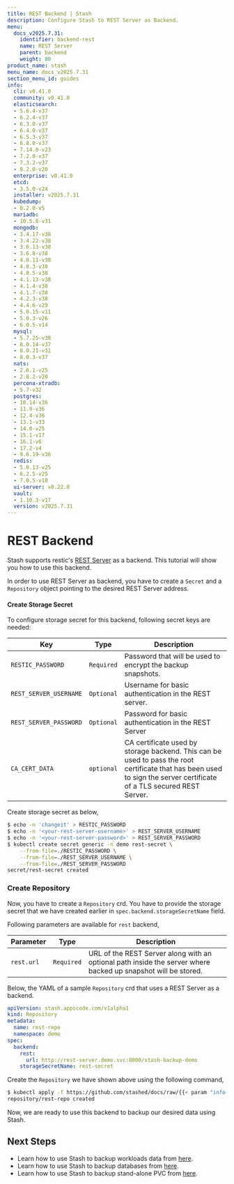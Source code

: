```yaml
---
title: REST Backend | Stash
description: Configure Stash to REST Server as Backend.
menu:
  docs_v2025.7.31:
    identifier: backend-rest
    name: REST Server
    parent: backend
    weight: 80
product_name: stash
menu_name: docs_v2025.7.31
section_menu_id: guides
info:
  cli: v0.41.0
  community: v0.41.0
  elasticsearch:
  - 5.6.4-v37
  - 6.2.4-v37
  - 6.3.0-v37
  - 6.4.0-v37
  - 6.5.3-v37
  - 6.8.0-v37
  - 7.14.0-v23
  - 7.2.0-v37
  - 7.3.2-v37
  - 8.2.0-v20
  enterprise: v0.41.0
  etcd:
  - 3.5.0-v24
  installer: v2025.7.31
  kubedump:
  - 0.2.0-v5
  mariadb:
  - 10.5.8-v31
  mongodb:
  - 3.4.17-v38
  - 3.4.22-v38
  - 3.6.13-v38
  - 3.6.8-v38
  - 4.0.11-v38
  - 4.0.3-v38
  - 4.0.5-v38
  - 4.1.13-v38
  - 4.1.4-v38
  - 4.1.7-v38
  - 4.2.3-v38
  - 4.4.6-v29
  - 5.0.15-v11
  - 5.0.3-v26
  - 6.0.5-v14
  mysql:
  - 5.7.25-v38
  - 8.0.14-v37
  - 8.0.21-v31
  - 8.0.3-v37
  nats:
  - 2.6.1-v25
  - 2.8.2-v20
  percona-xtradb:
  - 5.7-v32
  postgres:
  - 10.14-v36
  - 11.9-v36
  - 12.4-v36
  - 13.1-v33
  - 14.0-v25
  - 15.1-v17
  - 16.1-v6
  - 17.2-v4
  - 9.6.19-v36
  redis:
  - 5.0.13-v25
  - 6.2.5-v25
  - 7.0.5-v18
  ui-server: v0.22.0
  vault:
  - 1.10.3-v17
  version: v2025.7.31
---
```


# REST Backend

Stash supports restic's [REST Server](https://github.com/restic/rest-server) as a backend. This tutorial will show you how to use this backend.

In order to use REST Server as backend, you have to create a `Secret` and a `Repository` object pointing to the desired REST Server address.

#### Create Storage Secret

To configure storage secret for this backend, following secret keys are needed:

|          Key           |    Type    |                                                                              Description                                                                              |
| ---------------------- | ---------- | --------------------------------------------------------------------------------------------------------------------------------------------------------------------- |
| `RESTIC_PASSWORD`      | `Required` | Password that will be used to encrypt the backup snapshots.                                                                                                           |
| `REST_SERVER_USERNAME` | `Optional` | Username for basic authentication in the REST server.                                                                                                                 |
| `REST_SERVER_PASSWORD` | `Optional` | Password for basic authentication in the REST Server                                                                                                                  |
| `CA_CERT_DATA`         | `optional` | CA certificate used by storage backend. This can be used to pass the root certificate that has been used to sign the server certificate of a TLS secured REST Server. |

Create storage secret as below,

```bash
$ echo -n 'changeit' > RESTIC_PASSWORD
$ echo -n '<your-rest-server-username>' > REST_SERVER_USERNAME
$ echo -n '<your-rest-server-password>' > REST_SERVER_PASSWORD
$ kubectl create secret generic -n demo rest-secret \
    --from-file=./RESTIC_PASSWORD \
    --from-file=./REST_SERVER_USERNAME \
    --from-file=./REST_SERVER_PASSWORD
secret/rest-secret created
```

### Create Repository

Now, you have to create a `Repository` crd. You have to provide the storage secret that we have created earlier in `spec.backend.storageSecretName` field.

Following parameters are available for `rest` backend,

| Parameter  |    Type    |                                                  Description                                                  |
| ---------- | ---------- | ------------------------------------------------------------------------------------------------------------- |
| `rest.url` | `Required` | URL of the REST Server along with an optional path inside the server where backed up snapshot will be stored. |

Below, the YAML of a sample `Repository` crd that uses a REST Server as a backend.

```yaml
apiVersion: stash.appscode.com/v1alpha1
kind: Repository
metadata:
  name: rest-repo
  namespace: demo
spec:
  backend:
    rest:
      url: http://rest-server.demo.svc:8000/stash-backup-demo
    storageSecretName: rest-secret
```

Create the `Repository` we have shown above using the following command,

```bash
$ kubectl apply -f https://github.com/stashed/docs/raw/{{< param "info.version" >}}/docs/guides/backends/rest/examples/rest.yaml
repository/rest-repo created
```

Now, we are ready to use this backend to backup our desired data using Stash.

## Next Steps

- Learn how to use Stash to backup workloads data from [here](/docs/v2025.7.31/guides/workloads/overview/).
- Learn how to use Stash to backup databases from [here](/docs/v2025.7.31/guides/addons/overview/).
- Learn how to use Stash to backup stand-alone PVC from [here](/docs/v2025.7.31/guides/volumes/overview/).
